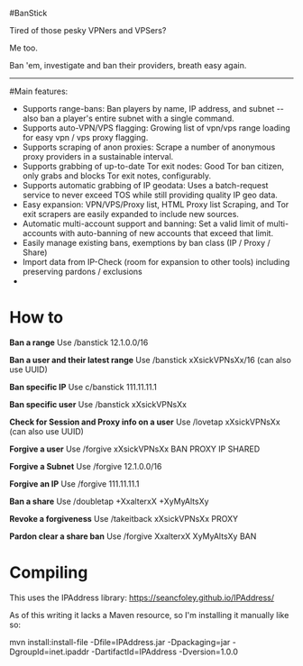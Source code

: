 #BanStick

Tired of those pesky VPNers and VPSers?

Me too.

Ban 'em, investigate and ban their providers, breath easy again.

--------

#Main features:
* Supports range-bans: Ban players by name, IP address, and subnet -- also ban a player's entire subnet with a single command.
* Supports auto-VPN/VPS flagging: Growing list of vpn/vps range loading for easy vpn / vps proxy flagging. 
* Supports scraping of anon proxies: Scrape a number of anonymous proxy providers in a sustainable interval.
* Supports grabbing of up-to-date Tor exit nodes: Good Tor ban citizen, only grabs and blocks Tor exit notes, configurably.
* Supports automatic grabbing of IP geodata: Uses a batch-request service to never exceed TOS while still providing quality IP geo data.
* Easy expansion: VPN/VPS/Proxy list, HTML Proxy list Scraping, and Tor exit scrapers are easily expanded to include new sources.
* Automatic multi-account support and banning: Set a valid limit of multi-accounts with auto-banning of new accounts that exceed that limit.
* Easily manage existing bans, exemptions by ban class (IP / Proxy / Share)
* Import data from IP-Check (room for expansion to other tools) including preserving pardons / exclusions
* 

How to
====

**Ban a range** Use /banstick 12.1.0.0/16

**Ban a user and their latest range** Use /banstick xXsickVPNsXx/16 (can also use UUID)

**Ban specific IP** Use c/banstick 111.11.11.1

**Ban specific user** Use /banstick xXsickVPNsXx

**Check for Session and Proxy info on a user** Use /lovetap xXsickVPNsXx (can also use UUID)

**Forgive a user** Use /forgive xXsickVPNsXx BAN PROXY IP SHARED

**Forgive a Subnet** Use /forgive 12.1.0.0/16

**Forgive an IP** Use /forgive 111.11.11.1

**Ban a share** Use /doubletap +XxalterxX +XyMyAltsXy

**Revoke a forgiveness** Use /takeitback xXsickVPNsXx PROXY

**Pardon clear a share ban** Use /forgive XxalterxX XyMyAltsXy BAN

Compiling
====

This uses the IPAddress library: https://seancfoley.github.io/IPAddress/

As of this writing it lacks a Maven resource, so I'm installing it manually like so:

mvn install:install-file -Dfile=IPAddress.jar -Dpackaging=jar -DgroupId=inet.ipaddr -DartifactId=IPAddress -Dversion=1.0.0
